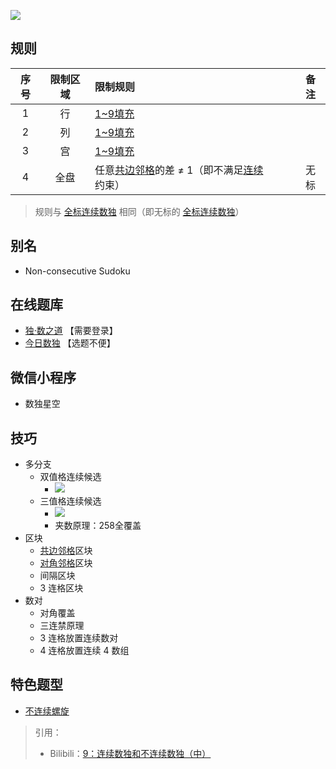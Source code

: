 ![](https://cn.sudoku.today/pic/noconsecutive/12996_443545.png)

## 规则
| 序号 | 限制区域 | 限制规则 | 备注 |
| :---: | :---: | :--- | :---: |
| 1 | 行 | [1~9填充] | |
| 2 | 列 | [1~9填充] | |
| 3 | 宫 | [1~9填充] | |
| 4 | 全盘 | 任意[共边邻格]的差 ≠ 1（即不满足[连续]约束） | 无标 |
> 规则与 [全标连续数独] 相同（即无标的 [全标连续数独]）

## 别名
- Non-consecutive Sudoku

## 在线题库
- [独·数之道](http://www.sudokufans.org.cn/lx/game.index.php?type=nc) 【需要登录】
- [今日数独](https://cn.sudoku.today/g-non-consecutive-sudoku/) 【选题不便】

## 微信小程序
- 数独星空

## 技巧
- 多分支
  - 双值格连续候选
    - ![](https://i0.hdslb.com/bfs/article/a5d06c7396a5aa0f246a1c8b2bd95a497552d619.png@567w_567h_progressive.webp)
  - 三值格连续候选
    - ![](https://i0.hdslb.com/bfs/article/62f95660d3152dd75a1c777bc7bedb04e56a199d.png@567w_567h_progressive.webp)
    - 夹数原理：258全覆盖
- 区块
  - [共边邻格]区块
  - [对角邻格]区块
  - 间隔区块
  - 3 连格区块
- 数对
  - 对角覆盖
  - 三连禁原理
  - 3 连格放置连续数对
  - 4 连格放置连续 4 数组

## 特色题型
- [不连续螺旋](不连续螺旋.md)

> 引用：
> - Bilibili：[9：连续数独和不连续数独（中）](https://www.bilibili.com/read/cv10137783)

[全标连续数独]: 全标连续数独.md
[1~9填充]: ../../../../../../rules.md#1~9填充
[连续]: ../../../../../../rules.md#连续
[共边邻格]: ../../../../../../rules.md#共边邻格
[对角邻格]: ../../../../../../rules.md#对角邻格
